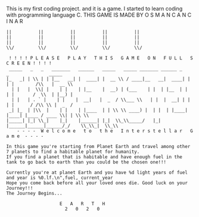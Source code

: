 This is my first coding project. and it is a game. I started to learn coding with programming language C. THIS GAME IS MADE 
BY  O S M A N   C A N   C I N A R




	||			||			||			|| 			||
	||			||			||			|| 			||
	||			||			||			|| 			||
	\\/			\\/			\\/			\\/			\\/

	 ! ! ! ! P L E A S E   P L A Y   T H I S   G A M E   O N   F U L L   S C R E E N ! ! ! !
	 _____   _   _   _______   ______   _____   _____ _______ ______ _      _               _____ 
	|_   _| | \\ | | |__   __| |  ____| |  __ \\ / ____|__   __|  ____| |    | |        /\\   |  __ \\ 
	  | |   |  \\| |    | |    | |__    |  __) | (___    | |  | |__  | |    | |       /  \\  | |__) |
	  | |   | . ` |    | |    |  __|   |  _  / \\___ \\   | |  |  __| | |    | |      / /\\ \\ |  _  /
	 _| |_  | |\\  |    | |    | |____  | | \\ \\ ____) |  | |  | |____| |____| |____ / ____ \\| | \\ \\ 
	|_____| |_| \\_|    |_|    |______| |_|  \\_\\_____/   |_|  |______|______|______/_/    \\_\\_|  \\_\\
		- - - -  W e l c o m e   t o   t h e   I n t e r s t e l l a r   G a m e  - - - -
		
	In this game you're starting from Planet Earth and travel among other 7 planets to find a habitable planet for humanity.
	If you find a planet that is habitable and have enough fuel in the tank to go back to earth than you could be the chosen one!!!
	
	Currently you're at planet Earth and you have %d light years of fuel and year is %0.lf.\n",fuel, current_year
	Hope you come back before all your loved ones die. Good luck on your Journey!!!
	The Journey Begins...
	
						E   A   R   T   H						 
					 	  2   0   2   0					
		
